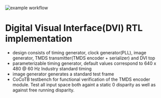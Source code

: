 ![example workflow](https://github.com/npatsiatzis/dvi/actions/workflows/regression.yml/badge.svg)

# Digital Visual Interface(DVI) RTL implementation

- design consists of timing generator, clock generator(PLL), image generator, TMDS transmitter(TMDS encoder + serializer) and DVI top
- parameterizable timing generator, default values correspond to 640 x 480 @ 60 Hz Industry standard timing
- image generator generates a standard test frame
- CoCoTB testbench for functional verification of the TMDS encoder module. Test all input space both againt a static 0 disparity as well as against free running disparity.
